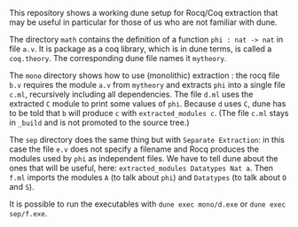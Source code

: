 This repository shows a working dune setup for Rocq/Coq extraction that may be
useful in particular for those of us who are not familiar with dune.

The directory `math` contains the definition of a function `phi : nat -> nat` in
file `a.v`. It is package as a coq library, which is in dune terms, is called a
`coq.theory`. The corresponding dune file names it `mytheory`.

The `mono` directory shows how to use (monolithic) extraction : the rocq file
`b.v` requires the module `a.v` from `mytheory` and extracts `phi` into a single
file `c.ml`, recursively including all dependencies. The file `d.ml` uses the
extracted `C` module to print some values of `phi`. Because `d` uses `C`, dune
has to be told that `b` will produce `c` with `extracted_modules c`. (The file
`c.ml` stays in `_build` and is not promoted to the source tree.)

The `sep` directory does the same thing but with `Separate Extraction`: in this
case the file `e.v` does not specify a filename and Rocq produces the modules
used by `phi` as independent files. We have to tell dune about the ones that
will be useful, here: `extracted_modules Datatypes Nat a`. Then `f.ml` imports
the modules `A` (to talk about `phi`) and `Datatypes` (to talk about `O` and
`S`).

It is possible to run the executables with `dune exec mono/d.exe` or `dune exec
sep/f.exe`.
